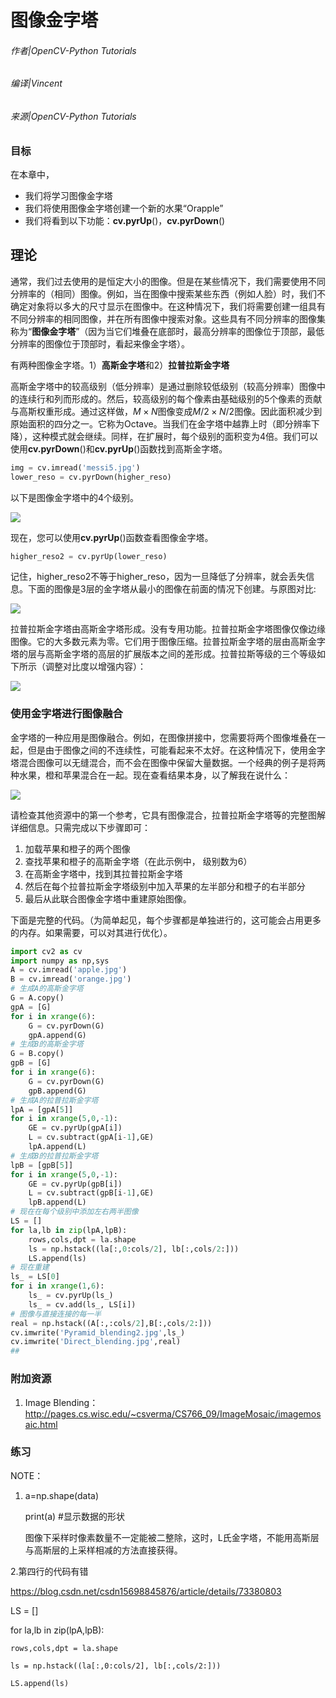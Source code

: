 # 图像金字塔

###### 作者|OpenCV-Python Tutorials
###### 编译|Vincent
###### 来源|OpenCV-Python Tutorials  

### 目标

在本章中，
- 我们将学习图像金字塔
- 我们将使用图像金字塔创建一个新的水果“Orapple”
- 我们将看到以下功能：**cv.pyrUp**()，**cv.pyrDown**()

## 理论

通常，我们过去使用的是恒定大小的图像。但是在某些情况下，我们需要使用不同分辨率的（相同）图像。例如，当在图像中搜索某些东西（例如人脸）时，我们不确定对象将以多大的尺寸显示在图像中。在这种情况下，我们将需要创建一组具有不同分辨率的相同图像，并在所有图像中搜索对象。这些具有不同分辨率的图像集称为“**图像金字塔**”（因为当它们堆叠在底部时，最高分辨率的图像位于顶部，最低分辨率的图像位于顶部时，看起来像金字塔）。

有两种图像金字塔。1）**高斯金字塔**和2）**拉普拉斯金字塔**

高斯金字塔中的较高级别（低分辨率）是通过删除较低级别（较高分辨率）图像中的连续行和列而形成的。然后，较高级别的每个像素由基础级别的5个像素的贡献与高斯权重形成。通过这样做，$M×N$图像变成$M/2 × N/2$图像。因此面积减少到原始面积的四分之一。它称为Octave。当我们在金字塔中越靠上时（即分辨率下降），这种模式就会继续。同样，在扩展时，每个级别的面积变为4倍。我们可以使用**cv.pyrDown**()和**cv.pyrUp**()函数找到高斯金字塔。

```python
img = cv.imread('messi5.jpg') 
lower_reso = cv.pyrDown(higher_reso)
```

以下是图像金字塔中的4个级别。

![](http://qiniu.aihubs.net/messipyr.jpg)

现在，您可以使用**cv.pyrUp**()函数查看图像金字塔。

```python
higher_reso2 = cv.pyrUp(lower_reso) 
```

记住，higher_reso2不等于higher_reso，因为一旦降低了分辨率，就会丢失信息。下面的图像是3层的金字塔从最小的图像在前面的情况下创建。与原图对比:

![](http://qiniu.aihubs.net/messiup.jpg)

拉普拉斯金字塔由高斯金字塔形成。没有专用功能。拉普拉斯金字塔图像仅像边缘图像。它的大多数元素为零。它们用于图像压缩。拉普拉斯金字塔的层由高斯金字塔的层与高斯金字塔的高层的扩展版本之间的差形成。拉普拉斯等级的三个等级如下所示（调整对比度以增强内容）：

![](http://qiniu.aihubs.net/lap.jpg)

### 使用金字塔进行图像融合

金字塔的一种应用是图像融合。例如，在图像拼接中，您需要将两个图像堆叠在一起，但是由于图像之间的不连续性，可能看起来不太好。在这种情况下，使用金字塔混合图像可以无缝混合，而不会在图像中保留大量数据。一个经典的例子是将两种水果，橙和苹果混合在一起。现在查看结果本身，以了解我在说什么：

![](http://qiniu.aihubs.net/orapple.jpg)

请检查其他资源中的第一个参考，它具有图像混合，拉普拉斯金字塔等的完整图解详细信息。只需完成以下步骤即可：

1. 加载苹果和橙子的两个图像
2. 查找苹果和橙子的高斯金字塔（在此示例中， 级别数为6）
3. 在高斯金字塔中，找到其拉普拉斯金字塔
4. 然后在每个拉普拉斯金字塔级别中加入苹果的左半部分和橙子的右半部分
5. 最后从此联合图像金字塔中重建原始图像。

下面是完整的代码。（为简单起见，每个步骤都是单独进行的，这可能会占用更多的内存。如果需要，可以对其进行优化）。

```python
import cv2 as cv
import numpy as np,sys
A = cv.imread('apple.jpg')
B = cv.imread('orange.jpg')
# 生成A的高斯金字塔
G = A.copy()
gpA = [G]
for i in xrange(6):
    G = cv.pyrDown(G)
    gpA.append(G)
# 生成B的高斯金字塔
G = B.copy()
gpB = [G]
for i in xrange(6):
    G = cv.pyrDown(G)
    gpB.append(G)
# 生成A的拉普拉斯金字塔
lpA = [gpA[5]]
for i in xrange(5,0,-1):
    GE = cv.pyrUp(gpA[i])
    L = cv.subtract(gpA[i-1],GE)
    lpA.append(L)
# 生成B的拉普拉斯金字塔
lpB = [gpB[5]]
for i in xrange(5,0,-1):
    GE = cv.pyrUp(gpB[i])
    L = cv.subtract(gpB[i-1],GE)
    lpB.append(L)
# 现在在每个级别中添加左右两半图像 
LS = []
for la,lb in zip(lpA,lpB):
    rows,cols,dpt = la.shape
    ls = np.hstack((la[:,0:cols/2], lb[:,cols/2:]))
    LS.append(ls)
# 现在重建
ls_ = LS[0]
for i in xrange(1,6):
    ls_ = cv.pyrUp(ls_)
    ls_ = cv.add(ls_, LS[i])
# 图像与直接连接的每一半
real = np.hstack((A[:,:cols/2],B[:,cols/2:]))
cv.imwrite('Pyramid_blending2.jpg',ls_)
cv.imwrite('Direct_blending.jpg',real)
## 
```

### 附加资源
1. Image Blending：http://pages.cs.wisc.edu/~csverma/CS766_09/ImageMosaic/imagemosaic.html

### 练习

NOTE：
1. a=np.shape(data)

   print(a)     #显示数据的形状
   
   图像下采样时像素数量不一定能被二整除，这时，L氏金字塔，不能用高斯层与高斯层的上采样相减的方法直接获得。
   
2.第四行的代码有错

https://blog.csdn.net/csdn15698845876/article/details/73380803

LS = []

for la,lb in zip(lpA,lpB):

    rows,cols,dpt = la.shape
    
    ls = np.hstack((la[:,0:cols/2], lb[:,cols/2:]))
    
    LS.append(ls)

